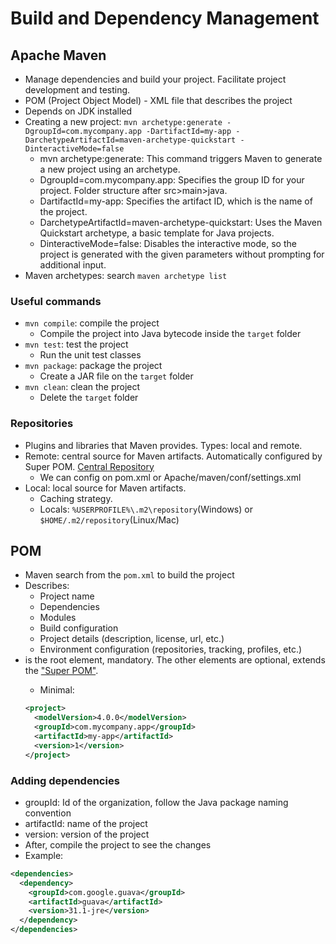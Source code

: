 # Build and Dependency Management

## Apache Maven

- Manage dependencies and build your project. Facilitate project development and testing.
- POM (Project Object Model) - XML file that describes the project
- Depends on JDK installed
- Creating a new project: `mvn archetype:generate -DgroupId=com.mycompany.app -DartifactId=my-app -DarchetypeArtifactId=maven-archetype-quickstart -DinteractiveMode=false`
  - mvn archetype:generate: This command triggers Maven to generate a new project using an archetype.
  - DgroupId=com.mycompany.app: Specifies the group ID for your project. Folder structure after src>main>java.
  - DartifactId=my-app: Specifies the artifact ID, which is the name of the project.
  - DarchetypeArtifactId=maven-archetype-quickstart: Uses the Maven Quickstart archetype, a basic template for Java projects.
  - DinteractiveMode=false: Disables the interactive mode, so the project is generated with the given parameters without prompting for additional input.
- Maven archetypes: search `maven archetype list`

### Useful commands

- `mvn compile`: compile the project
  - Compile the project into Java bytecode inside the `target` folder
- `mvn test`: test the project
  - Run the unit test classes
- `mvn package`: package the project
  - Create a JAR file on the `target` folder
- `mvn clean`: clean the project
  - Delete the `target` folder

### Repositories

- Plugins and libraries that Maven provides. Types: local and remote.
- Remote: central source for Maven artifacts. Automatically configured by Super POM. [Central Repository](repo.maven.apache.org/maven2/)
  - We can config on pom.xml or Apache/maven/conf/settings.xml
- Local: local source for Maven artifacts.
  - Caching strategy.
  - Locals: `%USERPROFILE%\.m2\repository`(Windows) or `$HOME/.m2/repository`(Linux/Mac)

## POM

- Maven search from the `pom.xml` to build the project
- Describes:
  - Project name
  - Dependencies
  - Modules
  - Build configuration
  - Project details (description, license, url, etc.)
  - Environment configuration (repositories, tracking, profiles, etc.)
- <project> is the root element, mandatory. The other elements are optional, extends the ["Super POM"](https://maven.apache.org/ref/3.0.4/maven-model-builder/super-pom.html).
  - Minimal:
  ```xml
  <project>
    <modelVersion>4.0.0</modelVersion>
    <groupId>com.mycompany.app</groupId>
    <artifactId>my-app</artifactId>
    <version>1</version>
  </project>
  ```

### Adding dependencies

- groupId: Id of the organization, follow the Java package naming convention
- artifactId: name of the project
- version: version of the project
- After, compile the project to see the changes
- Example:

```xml
<dependencies>
  <dependency>
    <groupId>com.google.guava</groupId>
    <artifactId>guava</artifactId>
    <version>31.1-jre</version>
  </dependency>
</dependencies>
```

